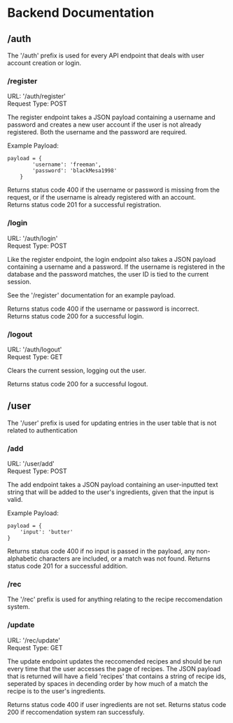 # Backend Documentation

## /auth

The '/auth' prefix is used for every API endpoint that deals with user account creation or login.

### /register

URL: '/auth/register'    
Request Type: POST

The register endpoint takes a JSON payload containing a username and password and creates a new user account if the user is not already registered. Both the username and the password are required.

Example Payload:
```
payload = {
        'username': 'freeman',
        'password': 'blackMesa1998'
    }
```

Returns status code 400 if the username or password is missing from the request, or if the username is already registered with an account.    
Returns status code 201 for a successful registration.


### /login

URL: '/auth/login'    
Request Type: POST

Like the register endpoint, the login endpoint also takes a JSON payload containing a username and a password. If the username is registered in the database and the password matches, the user ID is tied to the current session. 

See the '/register' documentation for an example payload.

Returns status code 400 if the username or password is incorrect.    
Returns status code 200 for a successful login.


### /logout

URL: '/auth/logout'    
Request Type: GET

Clears the current session, logging out the user.

Returns status code 200 for a successful logout.

## /user

The '/user' prefix is used for updating entries in the user table that is not related to authentication

### /add

URL: '/user/add'    
Request Type: POST

The add endpoint takes a JSON payload containing an user-inputted text string that will be added to the user's ingredients, given that the input is valid.

Example Payload:
```
payload = {
    'input': 'butter'
}
```

Returns status code 400 if no input is passed in the payload, any non-alphabetic characters are included, or a match was not found. 
Returns status code 201 for a successful addition.

### /rec

The '/rec' prefix is used for anything relating to the recipe reccomendation system.

### /update

URL: '/rec/update'    
Request Type: GET


The update endpoint updates the reccomended recipes and should be run every time that the user accesses the page of recipes. The JSON payload that is returned will have a field 'recipes' that contains a string of recipe ids, seperated by spaces in decending order by how much of a match the recipe is to the user's ingredients.

Returns status code 400 if user ingredients are not set.
Returns status code 200 if reccomendation system ran successfuly.
